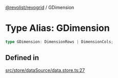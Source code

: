 [@revolist/revogrid](README.md) / GDimension

# Type Alias: GDimension

```ts
type GDimension: DimensionRows | DimensionCols;
```

## Defined in

[src/store/dataSource/data.store.ts:27](https://github.com/revolist/revogrid/blob/33fdf87718e4421a1302a23338379f45f99055c0/src/store/dataSource/data.store.ts#L27)
